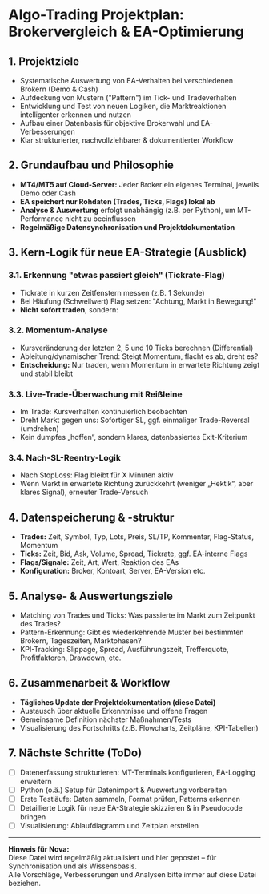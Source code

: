 # Algo-Trading Projektplan: Brokervergleich & EA-Optimierung

## 1. Projektziele

- Systematische Auswertung von EA-Verhalten bei verschiedenen Brokern (Demo & Cash)
- Aufdeckung von Mustern ("Pattern") im Tick- und Tradeverhalten
- Entwicklung und Test von neuen Logiken, die Marktreaktionen intelligenter erkennen und nutzen
- Aufbau einer Datenbasis für objektive Brokerwahl und EA-Verbesserungen
- Klar strukturierter, nachvollziehbarer & dokumentierter Workflow

## 2. Grundaufbau und Philosophie

- **MT4/MT5 auf Cloud-Server:** Jeder Broker ein eigenes Terminal, jeweils Demo oder Cash
- **EA speichert nur Rohdaten (Trades, Ticks, Flags) lokal ab**
- **Analyse & Auswertung** erfolgt unabhängig (z.B. per Python), um MT-Performance nicht zu beeinflussen
- **Regelmäßige Datensynchronisation und Projektdokumentation**

## 3. Kern-Logik für neue EA-Strategie (Ausblick)

### 3.1. Erkennung "etwas passiert gleich" (Tickrate-Flag)
- Tickrate in kurzen Zeitfenstern messen (z.B. 1 Sekunde)
- Bei Häufung (Schwellwert) Flag setzen: "Achtung, Markt in Bewegung!"
- **Nicht sofort traden**, sondern:

### 3.2. Momentum-Analyse
- Kursveränderung der letzten 2, 5 und 10 Ticks berechnen (Differential)
- Ableitung/dynamischer Trend: Steigt Momentum, flacht es ab, dreht es?
- **Entscheidung:** Nur traden, wenn Momentum in erwartete Richtung zeigt und stabil bleibt

### 3.3. Live-Trade-Überwachung mit Reißleine
- Im Trade: Kursverhalten kontinuierlich beobachten
- Dreht Markt gegen uns: Sofortiger SL, ggf. einmaliger Trade-Reversal (umdrehen)
- Kein dumpfes „hoffen“, sondern klares, datenbasiertes Exit-Kriterium

### 3.4. Nach-SL-Reentry-Logik
- Nach StopLoss: Flag bleibt für X Minuten aktiv
- Wenn Markt in erwartete Richtung zurückkehrt (weniger „Hektik“, aber klares Signal), erneuter Trade-Versuch

## 4. Datenspeicherung & -struktur

- **Trades:** Zeit, Symbol, Typ, Lots, Preis, SL/TP, Kommentar, Flag-Status, Momentum
- **Ticks:** Zeit, Bid, Ask, Volume, Spread, Tickrate, ggf. EA-interne Flags
- **Flags/Signale:** Zeit, Art, Wert, Reaktion des EAs
- **Konfiguration:** Broker, Kontoart, Server, EA-Version etc.

## 5. Analyse- & Auswertungsziele

- Matching von Trades und Ticks: Was passierte im Markt zum Zeitpunkt des Trades?
- Pattern-Erkennung: Gibt es wiederkehrende Muster bei bestimmten Brokern, Tageszeiten, Marktphasen?
- KPI-Tracking: Slippage, Spread, Ausführungszeit, Trefferquote, Profitfaktoren, Drawdown, etc.

## 6. Zusammenarbeit & Workflow

- **Tägliches Update der Projektdokumentation (diese Datei)**
- Austausch über aktuelle Erkenntnisse und offene Fragen
- Gemeinsame Definition nächster Maßnahmen/Tests
- Visualisierung des Fortschritts (z.B. Flowcharts, Zeitpläne, KPI-Tabellen)

## 7. Nächste Schritte (ToDo)

- [ ] Datenerfassung strukturieren: MT-Terminals konfigurieren, EA-Logging erweitern
- [ ] Python (o.ä.) Setup für Datenimport & Auswertung vorbereiten
- [ ] Erste Testläufe: Daten sammeln, Format prüfen, Patterns erkennen
- [ ] Detaillierte Logik für neue EA-Strategie skizzieren & in Pseudocode bringen
- [ ] Visualisierung: Ablaufdiagramm und Zeitplan erstellen

---

**Hinweis für Nova:**  
Diese Datei wird regelmäßig aktualisiert und hier gepostet – für Synchronisation und als Wissensbasis.  
Alle Vorschläge, Verbesserungen und Analysen bitte immer auf diese Datei beziehen.
